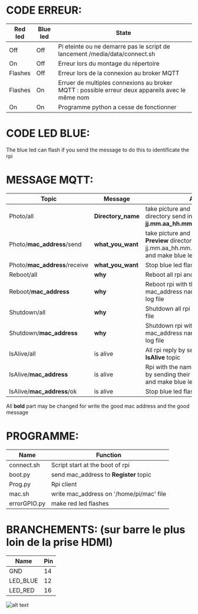 # CODE ERREUR:

| Red led       | Blue led      | State                                                                                           |
| ------------- | ------------- | ----------------------------------------------------------------------------------------------- |
| Off           | Off           | Pi eteinte ou ne demarre pas le script de lancement /media/data/connect.sh                      |
| On            | Off           | Erreur lors du montage du répertoire                                                            |
| Flashes       | Off           | Erreur lors de la connexion au broker MQTT                                                      |
| Flashes       | On            | Erruer de multiples connexions au broker MQTT : possible erreur deux appareils avec le même nom |
| On            | On            | Programme python a cesse de fonctionner                                                         |

# CODE LED BLUE:

The blue led can flash if you send the message to do this to identificate the rpi

# MESSAGE MQTT:

| Topic                         | Message            | Action                                                                                                                     |
| ----------------------------- | ------------------ | -------------------------------------------------------------------------------------------------------------------------- |
| Photo/all                     | **Directory_name** | take picture and store them in directory send in message with name  **jj.mm.aa_hh.mm.ss_mac_address.jpg**                  |
| Photo/**mac_address**/send    | **what_you_want**  | take picture and store them in **Preview** directory with name jj.mm.aa_hh.mm.ss_mac_address.jpg and make blue led flashes |
| Photo/**mac_address**/receive | **what_you_want**  | Stop blue led flash                                                                                                        |
| Reboot/all                    | **why**            | Reboot all rpi and write why in log file                                                                                   |
| Reboot/**mac_address**        | **why**            | Reboot rpi with the name mac_address name and write why in log file                                                        |
| Shutdown/all                  | **why**            | Shutdown all rpi and write why in log file                                                                                 |
| Shutdown/**mac_address**      | **why**            | Shutdown rpi with the name mac_address name and write why in log file                                                      |
| IsAlive/all                   | is alive           | All rpi reply by sending their name to **IsAlive** topic                                                                   |
| IsAlive/**mac_address**       | is alive           | Rpi with the name mac_address reply by sending their name to **IsAlive** topic and make blue led flash                     |
| IsAlive/**mac_address**/ok    | is alive           | Stop blue led flash                                                                                                        |

All **bold** part may be changed for write the good mac address and the good message

# PROGRAMME:
| Name        | Function                                 |
|------------ | ---------------------------------------- |
|connect.sh   | Script start at the boot of rpi          |
|boot.py      | send mac_address to **Register** topic   |
|Prog.py      | Rpi client                               |
|mac.sh       | write mac_address on '/home/pi/mac' file |
|errorGPIO.py | make red led flashes                     |

# BRANCHEMENTS: (sur barre le plus loin de la prise HDMI)

| Name     | Pin  |
|--------- | ---- |
| GND      | 14   |
| LED_BLUE | 12   |
| LED_RED  | 16   |

![alt text](https://www.raspberrypi-spy.co.uk/wp-content/uploads/2012/06/Raspberry-Pi-GPIO-Header-with-Photo-768x512.png)
